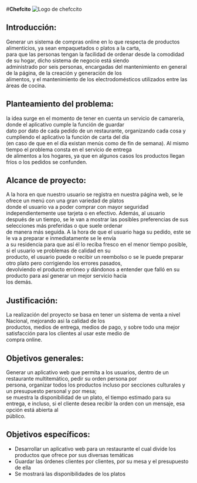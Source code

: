 #**Chefcito**
![Logo de chefccito](https://github.com/HailChefcito/Chefcito/assets/124916979/984139d2-be65-44f1-8411-f72f4d9273eb)

## Introducción:
  
  Generar un sistema de compras online en lo que respecta de productos alimenticios, ya sean empaquetados o platos a la carta, <br>
  para que las personas tengan la facilidad de ordenar desde la comodidad de su hogar, dicho sistema de negocio está siendo <br>
  administrado por seis personas, encargadas del mantenimiento en general de la página, de la creación y generación de los <br>
  alimentos, y el mantenimiento de los electrodomésticos utilizados entre las áreas de cocina.
  
## Planteamiento del problema:

  la idea surge en el momento de tener en cuenta un servicio de camarería, donde el aplicativo cumple la función de guardar <br>
  dato por dato de cada pedido de un restaurante, organizando cada cosa y cumpliendo el aplicativo la función de carta del día <br>
  (en caso de que en el día existan menús como de fin de semana). Al mismo tiempo el problema consta en el servicio de entrega <br>
  de alimentos a los hogares, ya que en algunos casos los productos llegan fríos o los pedidos se confunden.

## Alcance de proyecto:

  A la hora en que nuestro usuario se registra en nuestra página web, se le ofrece un menú con una gran variedad de platos <br>
  donde el usuario va a poder comprar con mayor seguridad independientemente use tarjeta o en efectivo. Además, al usuario <br>
  después de un tiempo, se le van a mostrar las posibles preferencias de sus selecciones más preferidas o que suele ordenar <br>
  de manera más seguida. A la hora de que el usuario haga su pedido, este se le va a preparar e inmediatamente se le envía <br>
  a su residencia para que así él lo reciba fresco en el menor tiempo posible, si el usuario ve problemas de calidad en su <br>
  producto, el usuario puede o recibir un reembolso o se le puede preparar otro plato pero corrigiendo los errores pasados, <br>
  devolviendo el producto erróneo y dándonos a entender que falló en su producto para así generar un mejor servicio hacia <br>
  los demás.

## Justificación:

  La realización del proyecto se basa en tener un sistema de venta a nivel Nacional, mejorando asi la calidad de los <br>
  productos, medios de entrega, medios de pago, y sobre todo una mejor satisfacción para los clientes al usar este medio de <br>
  compra online.

## Objetivos generales:

  Generar un aplicativo web que permita a los usuarios, dentro de un restaurante multitemático, pedir su orden persona por <br>
  persona, organizar todos los productos incluso por secciones culturales y un presupuesto personal y por mesa; <br>
  se muestra la disponibilidad de un plato, el tiempo 
  estimado para su entrega, e incluso, si el cliente desea recibir la orden con un mensaje, esa opción está abierta al <br>
  público.

## Objetivos específicos:

  * Desarrollar un aplicativo web para un restaurante el cual divide los productos que ofrece por sus diversas temáticas
  * Guardar las órdenes clientes por clientes, por su mesa y el presupuesto de ella
  * Se mostrará las disponibilidades de los platos



  
